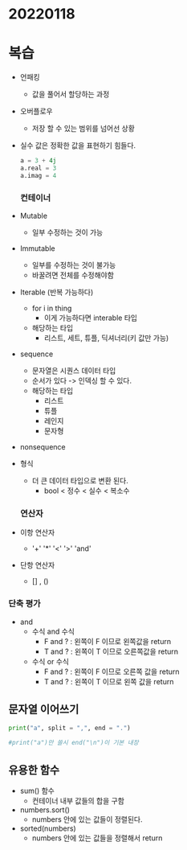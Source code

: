 # 20220118



# 복습

* 언패킹
  * 값을 풀어서 할당하는 과정
* 오버플로우
  * 저장 할 수 있는 범위를 넘어선 상황

* 실수 값은 정확한 값을 표현하기 힘들다.

  ```python
  a = 3 + 4j
  a.real = 3
  a.imag = 4
  ```

  ### 컨테이너 

* Mutable

  * 일부 수정하는 것이 가능

* Immutable

  * 일부를 수정하는 것이 불가능
  * 바꿀려면 전체를 수정해야함

* Iterable (반복 가능하다)

  * for i in thing
    * 이게 가능하다면 interable 타입
  * 해당하는 타입
    * 리스트, 세트, 튜플, 딕셔너리(키 값만 가능)

* sequence

  * 문자열은 시퀀스 데이터 타입
  * 순서가 있다 -> 인덱싱 할 수 있다.
  * 해당하는 타입
    * 리스트
    * 튜플
    * 레인지
    * 문자형

* nonsequence

* 형식

  * 더 큰 데이터 타입으로 변환 된다.
    * bool < 정수 < 실수 < 복소수

  ### 연산자

* 이항 연산자

  * '+'  '*'  '<'  '>'  'and'

* 단항 연산자

  * [] , ()

### 단축 평가

* and
  * 수식 and 수식
    * F and ? : 왼쪽이 F 이므로 왼쪽값을 return
    * T and ? : 왼쪽이 T 이므로 오른쪽값을 return
  * 수식 or 수식
    * F and ? : 왼쪽이 F 이므로 오른쪽 값을 return
    * T and ? : 왼쪽이 T 이므로 왼쪽 값을 return



## 문자열 이어쓰기

```python
print("a", split = ",", end = ".")

#print("a")만 쓸시 end("\n")이 기본 내장
```



## 유용한 함수

* sum() 함수
  * 컨테이너 내부 값들의 합을 구함
* numbers.sort()
  * numbers 안에 있는 값들이 정렬된다.
* sorted(numbers)
  * numbers 안에 있는 값들을 정렬해서 return